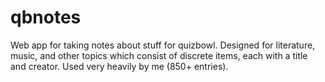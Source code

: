 # qbnotes

Web app for taking notes about stuff for quizbowl. Designed for literature, music, and other topics which consist of discrete items, each with a title and creator. Used very heavily by me (850+ entries).
